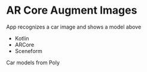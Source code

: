 # AR Core Augment Images

App recognizes a car image and shows a model above

* Kotlin
* ARCore
* Sceneform

Car models from Poly
